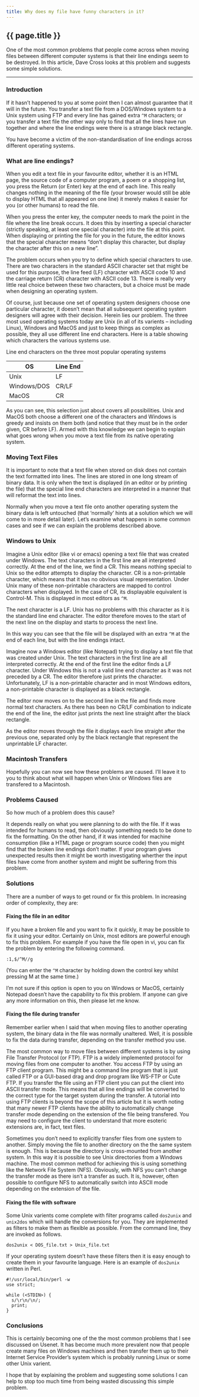 ```yaml
---
title: Why does my file have funny characters in it?
---
```


## {{ page.title }}

One of the most common problems that people come across when moving files
between different computer systems is that their line endings seem to be
destroyed. In this article, Dave Cross looks at this problem and suggests
some simple solutions.

---

### Introduction

If it hasn’t happened to you at some point then I can almost guarantee that
it will in the future. You transfer a text file from a DOS/Windows system
to a Unix system using FTP and every line has gained extra `^M` characters;
or you transfer a text file the other way only to find that all the lines
have run together and where the line endings were there is a strange black
rectangle.

You have become a victim of the non-standardisation of line endings across
different operating systems.

### What are line endings?

When you edit a text file in your favourite editor, whether it is an HTML
page, the source code of a computer program, a poem or a shopping list, you
press the Return (or Enter) key at the end of each line. This really changes
nothing in the meaning of the file (your browser would still be able to
display HTML that all appeared on one line) it merely makes it easier for you
(or other humans) to read the file.

When you press the enter key, the computer needs to mark the point in the
file where the line break occurs. It does this by inserting a special
character (strictly speaking, at least one special character) into the file
at this point. When displaying or printing the file for you in the future,
the editor knows that the special character means “don’t display this
character, but display the character after this on a new line”.

The problem occurs when you try to define which special characters to use.
There are two characters in the standard ASCII character set that might be
used for this purpose, the line feed (LF) character with ASCII code 10 and
the carriage return (CR) character with ASCII code 13. There is really very
little real choice between these two characters, but a choice must be made
when designing an operating system.

Of course, just because one set of operating system designers choose one
particular character, it doesn’t mean that all subsequent operating system
designers will agree with their decision. Herein lies our problem. The three
most used operating systems today are Unix (in all of its varients –
including Linux), Windows and MacOS and just to keep things as complex as
possible, they all use different line end characters. Here is a table showing
which characters the various systems use.

Line end characters on the three most popular operating systems

| OS | Line End |
|----|----------|
| Unix | LF |
| Windows/DOS | CR/LF |
| MacOS | CR |

As you can see, this selection just about covers all possibilities. Unix and
MacOS both choose a different one of the characters and Windows is greedy and
insists on them both (and notice that they must be in the order given, CR
before LF). Armed with this knowledge we can begin to explain what goes wrong
when you move a text file from its native operating system.

### Moving Text Files

It is important to note that a text file when stored on disk does not contain
the text formatted into lines. The lines are stored in one long stream of
binary data. It is only when the text is displayed (in an editor or by
printing the file) that the special line end characters are interpreted in a
manner that will reformat the text into lines.

Normally when you move a text file onto another operating system the binary
data is left untouched (that ‘normally’ hints at a solution which we will come
to in more detail later). Let’s examine what happens in some common cases and
see if we can explain the problems described above.

### Windows to Unix

Imagine a Unix editor (like vi or emacs) opening a text file that was created
under Windows. The text characters in the first line are all interpreted
correctly. At the end of the line, we find a CR. This means nothing special
to Unix so the editor attempts to display the character. CR is a
non-printable character, which means that it has no obvious visual
representation. Under Unix many of these non-printable characters are mapped
to control characters when displayed. In the case of CR, its displayable
equivalent is Control-M. This is displayed in most editors as `^M`.

The next character is a LF. Unix has no problems with this character as it is
the standard line end character. The editor therefore moves to the start of
the next line on the display and starts to process the next line.

In this way you can see that the file will be displayed with an extra `^M` at
the end of each line, but with the line endings intact.

Imagine now a Windows editor (like Notepad) trying to display a text file
that was created under Unix. The text characters in the first line are all
interpreted correctly. At the end of the first line the editor finds a LF
character. Under Windows this is not a valid line end character as it was not
preceded by a CR. The editor therefore just prints the character.
Unfortunately, LF is a non-printable character and in most Windows editors, a
non-printable character is displayed as a black rectangle.

The editor now moves on to the second line in the file and finds more normal
text characters. As there has been no CR/LF combination to indicate the end
of the line, the editor just prints the next line straight after the black
rectangle.

As the editor moves through the file it displays each line straight after the
previous one, separated only by the black rectangle that represent the
unprintable LF character.

### Macintosh Transfers

Hopefully you can now see how these problems are caused. I’ll leave it to you
to think about what will happen when Unix or Windows files are transfered to
a Macintosh.

### Problems Caused

So how much of a problem does this cause?

It depends really on what you were planning to do with the file. If it was
intended for humans to read, then obviously something needs to be done to fix
the formatting. On the other hand, if it was intended for machine consumption
(like a HTML page or program source code) then you might find that the broken
line endings don’t matter. If your program gives unexpected results then it
might be worth investigating wherther the input files have come from another
system and might be suffering from this problem.

### Solutions

There are a number of ways to get round or fix this problem. In increasing
order of complexity, they are:

#### Fixing the file in an editor

If you have a broken file and you want to fix it quickly, it may be possible
to fix it using your editor. Certainly on Unix, most editors are powerful
enough to fix this problem. For example if you have the file open in vi, you
can fix the problem by entering the following command.

    :1,$/^M//g

(You can enter the `^M` character by holding down the control key whilst
pressing M at the same time.)

I’m not sure if this option is open to you on Windows or MacOS, certainly
Notepad doesn’t have the capability to fix this problem. If anyone can give
any more information on this, then please let me know.

####  Fixing the file during transfer

Remember earlier when I said that when moving files to another operating
system, the binary data in the file was normally unaltered. Well, it is
possible to fix the data during transfer, depending on the transfer method
you use.

The most common way to move files between different systems is by using File
Transfer Protocol (or FTP). FTP is a widely implemented protocol for moving
files from one computer to another. You access FTP by using an FTP client
program. This might be a command line program that is just called FTP or a
GUI-based drag and drop program like WS-FTP or Cute FTP. If you transfer the
file using an FTP client you can put the client into ASCII transfer mode.
This means that all line endings will be converted to the correct type for
the target system during the transfer. A tutorial into using FTP clients is
beyond the scope of this article but it is worth noting that many newer FTP
clients have the ability to automatically change transfer mode depending on
the extension of the file being transfered. You may need to configure the
client to understand that more esoteric extensions are, in fact, text files.

Sometimes you don’t need to explicitly transfer files from one system to
another. Simply moving the file to another directory on the the same system
is enough. This is because the directory is cross-mounted from another
system. In this way it is possible to see Unix directories from a Windows
machine. The most common method for achieving this is using something like
the Network File System (NFS). Obviously, with NFS you can’t change the
transfer mode as there isn’t a transfer as such. It is, however, often
possible to configure NFS to automatically switch into ASCII mode depending
on the extension of the file.

#### Fixing the file with software

Some Unix varients come complete with filter programs called `dos2unix` and
`unix2dos` which will handle the conversions for you. They are implemented
as filters to make them as flexible as possible. From the command line, they
are invoked as follows.

    dos2unix < DOS_file.txt > Unix_file.txt

If your operating system doesn’t have these filters then it is easy enough to
create them in your favourite language. Here is an example of `dos2unix`
written in Perl.

    #!/usr/local/bin/perl -w
    use strict;

    while (<STDIN>) {
      s/\r\n/\n/;
      print;
    }

### Conclusions

This is certainly becoming one of the the most common problems that I see
discussed on Usenet. It has become much more prevalent now that people create
many files on Windows machines and then transfer them up to their Internet
Service Provider’s system which is probably running Linux or some other Unix
varient.

I hope that by explaining the problem and suggesting some solutions I can
help to stop too much time from being wasted discussing this simple problem.
